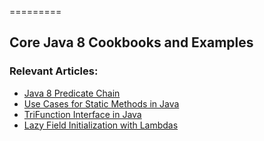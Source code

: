 =========

## Core Java 8 Cookbooks and Examples

### Relevant Articles: 
- [Java 8 Predicate Chain](https://www.baeldung.com/java-predicate-chain)
- [Use Cases for Static Methods in Java](https://www.baeldung.com/java-static-methods-use-cases)
- [TriFunction Interface in Java](https://www.baeldung.com/java-trifunction)
- [Lazy Field Initialization with Lambdas](https://www.baeldung.com/java-lambda-lazy-field-initialization)
